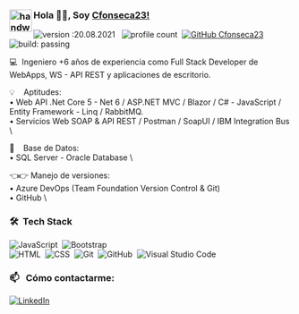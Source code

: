 ### <img alt="handwavegif" src="https://user-images.githubusercontent.com/39513876/112366216-8cfe7400-8cfe-11eb-8116-7d3dbae20e97.gif" width='40' align="left"/> Hola 👋🏽, Soy [Cfonseca23!](https://cfonseca23.github.io/Cristhian/) 

![version :20.08.2021](https://img.shields.io/badge/version-27.05.2022-informational) &nbsp;
![profile count](https://komarev.com/ghpvc/?username=Cfonseca23&color=red)&nbsp;
[![GitHub Cfonseca23](https://img.shields.io/github/followers/Cfonseca23?label=follow&style=social)](https://github.com/Cfonseca23)&nbsp;
![build: passing](https://img.shields.io/badge/build-passing-success)

💻&nbsp; Ingeniero +6 años de experiencia como Full Stack Developer de WebApps, WS - API REST y aplicaciones de escritorio.


💡 &nbsp; &nbsp;Aptitudes: \
• Web API .Net Core 5 - Net 6 / ASP.NET MVC / Blazor / C# - JavaScript / Entity Framework - Linq / RabbitMQ. \
• Servicios Web SOAP & API REST / Postman / SoapUI / IBM Integration Bus \

🔏 &nbsp; &nbsp;Base de Datos: \
• SQL Server - Oracle Database  \

👈👉 Manejo de versiones: \
• Azure DevOps (Team Foundation Version Control & Git) \
• GitHub \


### 🛠 &nbsp;Tech Stack

![JavaScript](https://img.shields.io/badge/-JavaScript-05122A?style=flat&logo=javascript)&nbsp;
![Bootstrap](https://img.shields.io/badge/-Bootstrap-05122A?style=flat&logo=bootstrap&logoColor=563D7C)\
![HTML](https://img.shields.io/badge/-HTML-05122A?style=flat&logo=HTML5)&nbsp;
![CSS](https://img.shields.io/badge/-CSS-05122A?style=flat&logo=CSS3&logoColor=1572B6)&nbsp;
![Git](https://img.shields.io/badge/-Git-05122A?style=flat&logo=git)&nbsp;
![GitHub](https://img.shields.io/badge/-GitHub-05122A?style=flat&logo=github)&nbsp;
![Visual Studio Code](https://img.shields.io/badge/-Visual%20Studio%20Code-05122A?style=flat&logo=visual-studio-code&logoColor=007ACC)&nbsp;

### 📫 &nbsp; Cómo contactarme:


<a href="https://www.linkedin.com/in/cristhianjfonseca/"><img alt="LinkedIn" src="https://img.shields.io/badge/linkedin%20-%230077B5.svg?&style=flat&logo=linkedin&logoColor=white"/></a> &nbsp;

